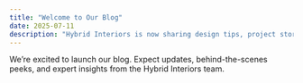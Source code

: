 ```yaml
---
title: "Welcome to Our Blog"
date: 2025-07-11
description: "Hybrid Interiors is now sharing design tips, project stories, and more!"
---
```


We’re excited to launch our blog. Expect updates, behind-the-scenes peeks, and expert insights from the Hybrid Interiors team.